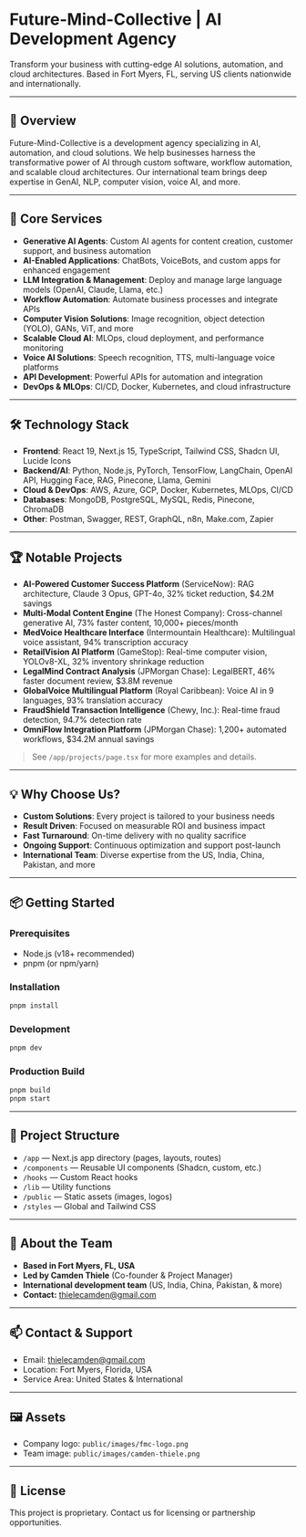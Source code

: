 # Future-Mind-Collective | AI Development Agency

Transform your business with cutting-edge AI solutions, automation, and cloud architectures. Based in Fort Myers, FL, serving US clients nationwide and internationally.

---

## 🚀 Overview
Future-Mind-Collective is a development agency specializing in AI, automation, and cloud solutions. We help businesses harness the transformative power of AI through custom software, workflow automation, and scalable cloud architectures. Our international team brings deep expertise in GenAI, NLP, computer vision, voice AI, and more.

---

## 🌟 Core Services
- **Generative AI Agents**: Custom AI agents for content creation, customer support, and business automation
- **AI-Enabled Applications**: ChatBots, VoiceBots, and custom apps for enhanced engagement
- **LLM Integration & Management**: Deploy and manage large language models (OpenAI, Claude, Llama, etc.)
- **Workflow Automation**: Automate business processes and integrate APIs
- **Computer Vision Solutions**: Image recognition, object detection (YOLO), GANs, ViT, and more
- **Scalable Cloud AI**: MLOps, cloud deployment, and performance monitoring
- **Voice AI Solutions**: Speech recognition, TTS, multi-language voice platforms
- **API Development**: Powerful APIs for automation and integration
- **DevOps & MLOps**: CI/CD, Docker, Kubernetes, and cloud infrastructure

---

## 🛠️ Technology Stack
- **Frontend**: React 19, Next.js 15, TypeScript, Tailwind CSS, Shadcn UI, Lucide Icons
- **Backend/AI**: Python, Node.js, PyTorch, TensorFlow, LangChain, OpenAI API, Hugging Face, RAG, Pinecone, Llama, Gemini
- **Cloud & DevOps**: AWS, Azure, GCP, Docker, Kubernetes, MLOps, CI/CD
- **Databases**: MongoDB, PostgreSQL, MySQL, Redis, Pinecone, ChromaDB
- **Other**: Postman, Swagger, REST, GraphQL, n8n, Make.com, Zapier

---

## 🏆 Notable Projects
- **AI-Powered Customer Success Platform** (ServiceNow): RAG architecture, Claude 3 Opus, GPT-4o, 32% ticket reduction, $4.2M savings
- **Multi-Modal Content Engine** (The Honest Company): Cross-channel generative AI, 73% faster content, 10,000+ pieces/month
- **MedVoice Healthcare Interface** (Intermountain Healthcare): Multilingual voice assistant, 94% transcription accuracy
- **RetailVision AI Platform** (GameStop): Real-time computer vision, YOLOv8-XL, 32% inventory shrinkage reduction
- **LegalMind Contract Analysis** (JPMorgan Chase): LegalBERT, 46% faster document review, $3.8M revenue
- **GlobalVoice Multilingual Platform** (Royal Caribbean): Voice AI in 9 languages, 93% translation accuracy
- **FraudShield Transaction Intelligence** (Chewy, Inc.): Real-time fraud detection, 94.7% detection rate
- **OmniFlow Integration Platform** (JPMorgan Chase): 1,200+ automated workflows, $34.2M annual savings

> See `/app/projects/page.tsx` for more examples and details.

---

## 💡 Why Choose Us?
- **Custom Solutions**: Every project is tailored to your business needs
- **Result Driven**: Focused on measurable ROI and business impact
- **Fast Turnaround**: On-time delivery with no quality sacrifice
- **Ongoing Support**: Continuous optimization and support post-launch
- **International Team**: Diverse expertise from the US, India, China, Pakistan, and more

---

## 📦 Getting Started

### Prerequisites
- Node.js (v18+ recommended)
- pnpm (or npm/yarn)

### Installation
```bash
pnpm install
```

### Development
```bash
pnpm dev
```

### Production Build
```bash
pnpm build
pnpm start
```

---

## 📁 Project Structure
- `/app` — Next.js app directory (pages, layouts, routes)
- `/components` — Reusable UI components (Shadcn, custom, etc.)
- `/hooks` — Custom React hooks
- `/lib` — Utility functions
- `/public` — Static assets (images, logos)
- `/styles` — Global and Tailwind CSS

---

## 👥 About the Team
- **Based in Fort Myers, FL, USA**
- **Led by Camden Thiele** (Co-founder & Project Manager)
- **International development team** (US, India, China, Pakistan, & more)
- **Contact:** thielecamden@gmail.com

---

## 📫 Contact & Support
- Email: [thielecamden@gmail.com](mailto:thielecamden@gmail.com)
- Location: Fort Myers, Florida, USA
- Service Area: United States & International

---

## 🖼️ Assets
- Company logo: `public/images/fmc-logo.png`
- Team image: `public/images/camden-thiele.png`

---

## 📝 License
This project is proprietary. Contact us for licensing or partnership opportunities.